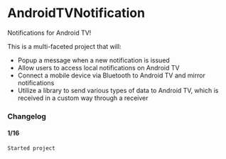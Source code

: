 # AndroidTVNotification
Notifications for Android TV!

This is a multi-faceted project that will:
* Popup a message when a new notification is issued
* Allow users to access local notifications on Android TV
* Connect a mobile device via Bluetooth to Android TV and mirror notifications
* Utilize a library to send various types of data to Android TV, which is received in a custom way through a receiver

### Changelog
#### 1/16 
    Started project
